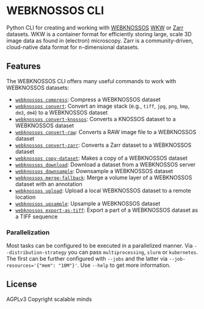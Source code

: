 # WEBKNOSSOS CLI

Python CLI for creating and working with [WEBKNOSSOS](https://webknossos.org/) [WKW](https://docs.webknossos.org/webknossos/data/wkw.html) or [Zarr](https://docs.webknossos.org/webknossos/data/zarr.html) datasets. WKW is a container format for efficiently storing large, scale 3D image data as found in (electron) microscopy. Zarr is a community-driven, cloud-native data format for n-dimensional datasets.

## Features

The WEBKNOSSOS CLI offers many useful commands to work with WEBKNOSSOS datasets:

- [`webknossos compress`](compress.md): Compress a WEBKNOSSOS dataset
- [`webknossos convert`](convert.md#convert-command): Convert an image stack (e.g., `tiff`, `jpg`, `png`, `bmp`, `dm3`, `dm4`) to a WEBKNOSSOS dataset
- [`webknossos convert-knossos`](convert.md#convert-knossos-command): Converts a KNOSSOS dataset to a WEBKNOSSOS dataset
- [`webknossos convert-raw`](convert-raw.md#convert-raw-command): Converts a RAW image file to a WEBKNOSSOS dataset
- [`webknossos convert-zarr`](convert-zarr.md#convert-zarr-command): Converts a Zarr dataset to a WEBKNOSSOS dataset 
- [`webknossos copy-dataset`](copy-dataset.md): Makes a copy of a WEBKNOSSOS dataset
- [`webknossos download`](download.md): Download a dataset from a WEBKNOSSOS server
- [`webknossos downsample`](downsample.md): Downsample a WEBKNOSSOS dataset
- [`webknossos merge-fallback`](merge-fallback.md): Merge a volume layer of a WEBKNOSSOS dataset with an annotation
- [`webknossos upload`](upload.md): Upload a local WEBKNOSSOS dataset to a remote location
- [`webknossos upsample`](upsample.md): Upsample a WEBKNOSSOS dataset
- [`webknossos export-as-tiff`](export-as-tiff.md): Export a part of a WEBKNOSSOS dataset as a TIFF sequence

### Parallelization

Most tasks can be configured to be executed in a parallelized manner. Via `--distribution-strategy` you can pass `multiprocessing`, `slurm` or `kubernetes`. The first can be further configured with `--jobs` and the latter via `--job-resources='{"mem": "10M"}'`. Use `--help` to get more information.

## License
AGPLv3
Copyright scalable minds
